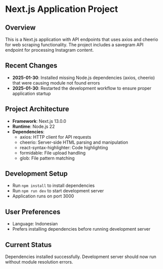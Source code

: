 # Next.js Application Project

## Overview
This is a Next.js application with API endpoints that uses axios and cheerio for web scraping functionality. The project includes a savegram API endpoint for processing Instagram content.

## Recent Changes
- **2025-01-30**: Installed missing Node.js dependencies (axios, cheerio) that were causing module not found errors
- **2025-01-30**: Restarted the development workflow to ensure proper application startup

## Project Architecture
- **Framework**: Next.js 13.0.0
- **Runtime**: Node.js 22
- **Dependencies**: 
  - axios: HTTP client for API requests
  - cheerio: Server-side HTML parsing and manipulation
  - react-syntax-highlighter: Code highlighting
  - formidable: File upload handling
  - glob: File pattern matching

## Development Setup
- Run `npm install` to install dependencies
- Run `npm run dev` to start development server
- Application runs on port 3000

## User Preferences
- Language: Indonesian
- Prefers installing dependencies before running development server

## Current Status
Dependencies installed successfully. Development server should now run without module resolution errors.